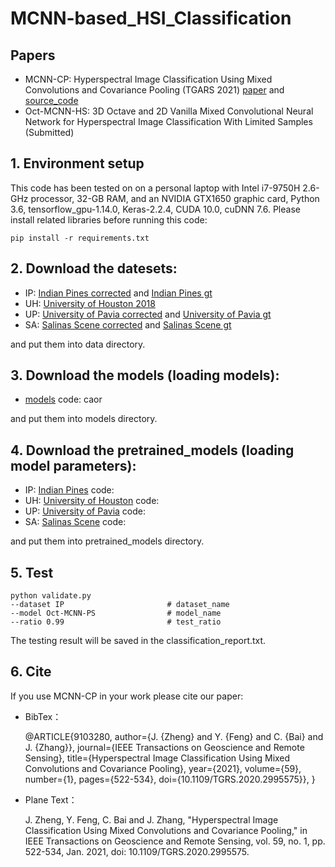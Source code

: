 # MCNN-based_HSI_Classification
## Papers
* MCNN-CP: Hyperspectral Image Classification Using Mixed Convolutions and Covariance Pooling (TGARS 2021) [paper](https://ieeexplore.ieee.org/document/9103280/) and [source_code](https://github.com/ZhengJianwei2/MCNN-based_HSI_Classification/blob/master/MCNN-CP-Source-code.ipynb)
* Oct-MCNN-HS: 3D Octave and 2D Vanilla Mixed Convolutional Neural Network for Hyperspectral Image Classification With Limited Samples (Submitted)

## 1. Environment setup
This code has been tested on on a personal laptop with Intel i7-9750H 2.6-GHz processor, 32-GB RAM, and an NVIDIA GTX1650 graphic card, Python 3.6, tensorflow_gpu-1.14.0, Keras-2.2.4, CUDA 10.0, cuDNN 7.6. Please install related libraries before running this code:

    pip install -r requirements.txt

## 2. Download the datesets:
* IP:
[Indian Pines corrected](http://www.ehu.eus/ccwintco/uploads/6/67/Indian_pines_corrected.mat) and
    [Indian Pines gt](http://www.ehu.eus/ccwintco/uploads/c/c4/Indian_pines_gt.mat)
* UH:
[University of Houston 2018](https://hyperspectral.ee.uh.edu/?page_id=1075)
* UP:
[University of Pavia corrected](http://www.ehu.eus/ccwintco/uploads/e/ee/PaviaU.mat) and
    [University of Pavia gt](http://www.ehu.eus/ccwintco/uploads/5/50/PaviaU_gt.mat)
* SA:
[Salinas Scene corrected](http://www.ehu.eus/ccwintco/uploads/a/a3/Salinas_corrected.mat) and
    [Salinas Scene gt](http://www.ehu.eus/ccwintco/uploads/f/fa/Salinas_gt.mat)

and put them into data directory.

## 3. Download the models (loading models):

* [models](https://pan.baidu.com/s/1fnthMICtci2lfuWEihkDJA) code: caor

and put them into models directory.

## 4. Download the pretrained_models (loading model parameters):
* IP:
[Indian Pines]() code: 
* UH:
[University of Houston]() code: 
* UP:
[University of Pavia]() code: 
* SA:
[Salinas Scene]() code: 

and put them into pretrained_models directory.

## 5. Test

    python validate.py                
	--dataset IP                       # dataset_name
	--model Oct-MCNN-PS                # model_name
	--ratio 0.99                       # test_ratio
           
The testing result will be saved in the classification_report.txt.

## 6. Cite
If you use MCNN-CP in your work please cite our paper:
* BibTex：


    @ARTICLE{9103280,
      author={J. {Zheng} and Y. {Feng} and C. {Bai} and J. {Zhang}},
      journal={IEEE Transactions on Geoscience and Remote Sensing}, 
      title={Hyperspectral Image Classification Using Mixed Convolutions and Covariance Pooling}, 
      year={2021},
      volume={59},
      number={1},
      pages={522-534},
      doi={10.1109/TGRS.2020.2995575}},
    }

* Plane Text：
	
    J. Zheng, Y. Feng, C. Bai and J. Zhang, "Hyperspectral Image Classification Using Mixed Convolutions and Covariance Pooling," in IEEE Transactions on Geoscience and Remote Sensing, vol. 59, no. 1, pp. 522-534, Jan. 2021, doi: 10.1109/TGRS.2020.2995575.
